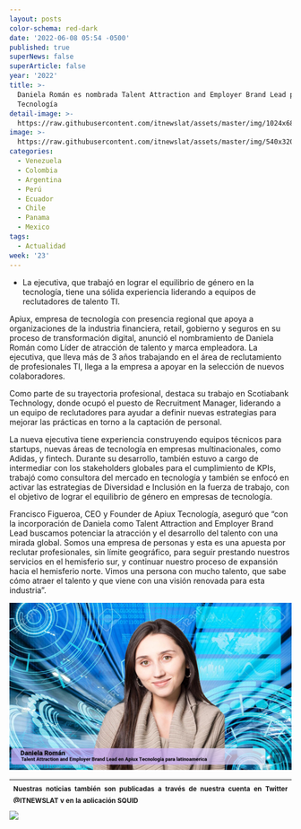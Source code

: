 ```yaml
---
layout: posts
color-schema: red-dark
date: '2022-06-08 05:54 -0500'
published: true
superNews: false
superArticle: false
year: '2022'
title: >-
  Daniela Román es nombrada Talent Attraction and Employer Brand Lead para Apiux
  Tecnología
detail-image: >-
  https://raw.githubusercontent.com/itnewslat/assets/master/img/1024x680/daniela-roman-g.jpg
image: >-
  https://raw.githubusercontent.com/itnewslat/assets/master/img/540x320/daniela-roman-p.jpg
categories:
  - Venezuela
  - Colombia
  - Argentina
  - Perú
  - Ecuador
  - Chile
  - Panama
  - Mexico
tags:
  - Actualidad
week: '23'
---
```

- La ejecutiva, que trabajó en lograr el equilibrio de género en la tecnología, tiene una sólida experiencia liderando a equipos de reclutadores de talento TI.

Apiux, empresa de tecnología con presencia regional que apoya a organizaciones de la industria financiera, retail, gobierno y seguros en su proceso de transformación digital, anunció el nombramiento de Daniela Román como Líder de atracción de talento y marca empleadora. La ejecutiva, que lleva más de 3 años trabajando en el área de reclutamiento de profesionales TI, llega a la empresa a apoyar en la selección de nuevos colaboradores.

Como parte de su trayectoria profesional, destaca su trabajo en Scotiabank Technology, donde ocupó el puesto de Recruitment Manager, liderando a un equipo de reclutadores para ayudar a definir nuevas estrategias para mejorar las prácticas en torno a la captación de personal. 

La nueva ejecutiva tiene experiencia construyendo equipos técnicos para startups, nuevas áreas de tecnología en empresas multinacionales, como Adidas, y fintech. Durante su desarrollo, también estuvo a cargo de intermediar con los stakeholders globales para el cumplimiento de KPIs, trabajó como consultora del mercado en tecnología y también se enfocó en activar las estrategias de Diversidad e Inclusión en la fuerza de trabajo, con el objetivo de lograr el equilibrio de género en empresas de tecnología.

Francisco Figueroa, CEO y Founder de Apiux Tecnología, aseguró que “con la incorporación de Daniela como Talent Attraction and Employer Brand Lead buscamos potenciar la atracción y el desarrollo del talento con una mirada global. Somos una empresa de personas y esta es una apuesta por reclutar profesionales, sin límite geográfico, para seguir prestando nuestros servicios en el hemisferio sur, y continuar nuestro proceso de expansión hacia el hemisferio norte. Vimos una persona con mucho talento, que sabe cómo atraer el talento y que viene con una visión renovada para esta industria”. 

 ![](https://raw.githubusercontent.com/itnewslat/assets/master/img/540x320/daniela-roman-p.jpg)

<table style="height: 42px;" width="569">
<tbody>
<tr>
<td style="text-align: justify;"><sub><strong>Nuestras noticias también son publicadas a través de nuestra cuenta en Twitter <a href="https://twitter.com/itnewslat?lang=es">@ITNEWSLAT</a> y en la aplicación <a href="https://squidapp.co/en/">SQUID</a></strong></sub></td>
</tr>
</tbody>
</table>

<img src="https://tracker.metricool.com/c3po.jpg?hash=56f88a41e39ab42c063cc51676587a04"/>
